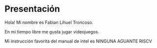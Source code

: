 # Presentación
Hola! Mi nombre es Fabian Lihuel Troncoso.

En mi tiempo libre me gusta jugar videojuegos.

Mi instrucción favorita del manual de intel es NINGUNA AGUANTE RISCV
